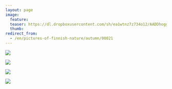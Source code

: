 ```yaml
---
layout: page
image:
  feature:
  teaser: https://dl.dropboxusercontent.com/sh/ea1wtnz7z734o12/AADDhoggLntwb2_wd40fKwAYa/luontokuvat/syksy/3/DS37277-245px.jpg
  thumb:
redirect_from:
  - /en/pictures-of-finnish-nature/autumn/00021
---
```


[![](https://dl.dropboxusercontent.com/sh/ea1wtnz7z734o12/AABsLorQufigpzYwyZYv5Guda/luontokuvat/syksy/3/DS37281-800px.jpg)](https://dl.dropboxusercontent.com/sh/ea1wtnz7z734o12/AADmsm83TAK9FyhnsN5YUb0La/luontokuvat/syksy/3/DS37281.jpg)

[![](https://dl.dropboxusercontent.com/sh/ea1wtnz7z734o12/AAAplB7_qBO0truxca99RJEGa/luontokuvat/syksy/3/DS37279-800px.jpg)](https://dl.dropboxusercontent.com/sh/ea1wtnz7z734o12/AABhOhFRwmDWlmz4arvvdxVSa/luontokuvat/syksy/3/DS37279.jpg)

[![](https://dl.dropboxusercontent.com/sh/ea1wtnz7z734o12/AAD2olA6LujBobnAz9ec461Aa/luontokuvat/syksy/3/DS37285-800px.jpg)](https://dl.dropboxusercontent.com/sh/ea1wtnz7z734o12/AABe6V-sfN70NO0wrOYcWKCha/luontokuvat/syksy/3/DS37285.jpg)

[![](https://dl.dropboxusercontent.com/sh/ea1wtnz7z734o12/AADn9cv1AfPJzviZwLtLEU_Za/luontokuvat/syksy/3/DS37277-800px.jpg)](https://dl.dropboxusercontent.com/sh/ea1wtnz7z734o12/AABYCNimmqEIbisT1GZQ1K5Da/luontokuvat/syksy/3/DS37277.jpg)
